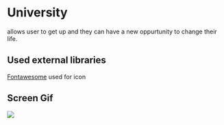 <h1> University </h1>

allows user to get up and they can have a new oppurtunity to change their life.

<h2> Used external libraries </h2>

<a href="https://fontawesome.com/icons">Fontawesome</a> used for icon

<h2> Screen Gif</h2>

![](screen.gif)
